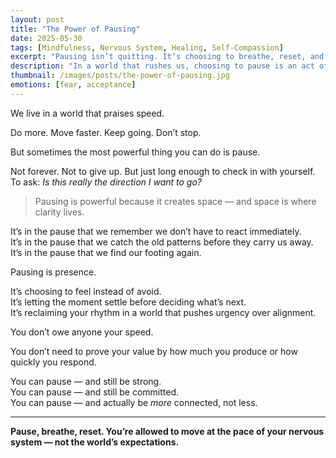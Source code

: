 ```yaml
---
layout: post
title: "The Power of Pausing"
date: 2025-05-30
tags: [Mindfulness, Nervous System, Healing, Self-Compassion]
excerpt: "Pausing isn’t quitting. It’s choosing to breathe, reset, and respond — instead of reacting out of habit or fear."
description: "In a world that rushes us, choosing to pause is an act of power and presence — and a way to return to yourself."
thumbnail: /images/posts/the-power-of-pausing.jpg
emotions: [fear, acceptance]
---
```


We live in a world that praises speed.

Do more. Move faster. Keep going. Don’t stop.

But sometimes the most powerful thing you can do is pause.

Not forever. Not to give up. But just long enough to check in with yourself. To ask: *Is this really the direction I want to go?*

> Pausing is powerful because it creates space — and space is where clarity lives.

It’s in the pause that we remember we don’t have to react immediately.  
It’s in the pause that we catch the old patterns before they carry us away.  
It’s in the pause that we find our footing again.

Pausing is presence.

It’s choosing to feel instead of avoid.  
It’s letting the moment settle before deciding what’s next.  
It’s reclaiming your rhythm in a world that pushes urgency over alignment.

You don’t owe anyone your speed.

You don’t need to prove your value by how much you produce or how quickly you respond.

You can pause — and still be strong.  
You can pause — and still be committed.  
You can pause — and actually be *more* connected, not less.

---

**Pause, breathe, reset. You’re allowed to move at the pace of your nervous system — not the world’s expectations.**

